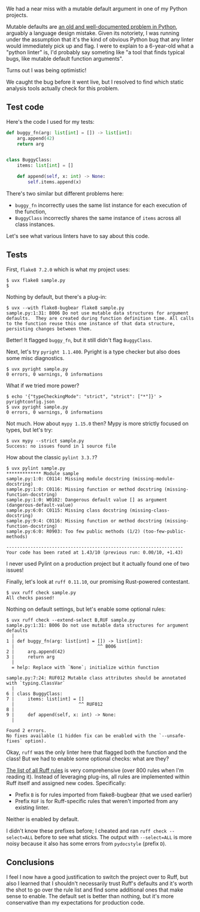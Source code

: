 <!--
.. title: The most common Python trap & how to find it
.. slug: most-common-python-trap
.. date: 2025-05-18
.. tags: python,ruff
.. category: dev
.. link:
.. description:
.. type: text
-->

We had a near miss with a mutable default argument in one of my Python projects.

Mutable defaults are [an old and well-documented problem in Python](https://docs.python-guide.org/writing/gotchas/), arguably a language design mistake. Given its notoriety, I was running under the assumption that it's the kind of obvious Python bug that any linter would immediately pick up and flag. I were to explain to a 6-year-old what a "python linter" is, I'd probably say someting like "a tool that finds typical bugs, like mutable default function arguments".

Turns out I was being optimistic!

We caught the bug before it went live, but I resolved to find which static analysis tools actually check for this problem.

<!--more-->

## Test code

Here's the code I used for my tests:

```python
def buggy_fn(arg: list[int] = []) -> list[int]:
    arg.append(42)
    return arg


class BuggyClass:
    items: list[int] = []

    def append(self, x: int) -> None:
        self.items.append(x)

```

There's two similar but different problems here:

- `buggy_fn` incorrectly uses the same list instance for each execution of the function,
- `BuggyClass` incorrectly shares the same instance of `items` across all class instances. 


Let's see what various linters have to say about this code.

## Tests

First, `flake8 7.2.0` which is what my project uses:

```console
$ uvx flake8 sample.py
$
```

Nothing by default, but there's a plug-in:

```console
$ uvx --with flake8-bugbear flake8 sample.py
sample.py:1:31: B006 Do not use mutable data structures for argument defaults.  They are created during function definition time. All calls to the function reuse this one instance of that data structure, persisting changes between them.
```

Better! It flagged `buggy_fn`, but it still didn't flag `BuggyClass`.

Next, let's try `pyright 1.1.400`. Pyright is a type checker but also does some misc diagnostics.

```console
$ uvx pyright sample.py
0 errors, 0 warnings, 0 informations 
```

What if we tried more power?

```console
$ echo '{"typeCheckingMode": "strict", "strict": ["*"]}' > pyrightconfig.json
$ uvx pyright sample.py
0 errors, 0 warnings, 0 informations 
```

Not much. How about `mypy 1.15.0` then? Mypy is more strictly focused on types, but let's try:

```console
$ uvx mypy --strict sample.py
Success: no issues found in 1 source file
```

How about the classic `pylint 3.3.7`?

```console
$ uvx pylint sample.py
************* Module sample
sample.py:1:0: C0114: Missing module docstring (missing-module-docstring)
sample.py:1:0: C0116: Missing function or method docstring (missing-function-docstring)
sample.py:1:0: W0102: Dangerous default value [] as argument (dangerous-default-value)
sample.py:6:0: C0115: Missing class docstring (missing-class-docstring)
sample.py:9:4: C0116: Missing function or method docstring (missing-function-docstring)
sample.py:6:0: R0903: Too few public methods (1/2) (too-few-public-methods)

------------------------------------------------------------------
Your code has been rated at 1.43/10 (previous run: 0.00/10, +1.43)
```

I never used Pylint on a production project but it actually found one of two issues!

Finally, let's look at `ruff 0.11.10`, our promising Rust-powered contestant.

```console
$ uvx ruff check sample.py
All checks passed!
```

Nothing on default settings, but let's enable some optional rules:

```console
$ uvx ruff check --extend-select B,RUF sample.py
sample.py:1:31: B006 Do not use mutable data structures for argument defaults
  |
1 | def buggy_fn(arg: list[int] = []) -> list[int]:
  |                               ^^ B006
2 |     arg.append(42)
3 |     return arg
  |
  = help: Replace with `None`; initialize within function

sample.py:7:24: RUF012 Mutable class attributes should be annotated with `typing.ClassVar`
  |
6 | class BuggyClass:
7 |     items: list[int] = []
  |                        ^^ RUF012
8 |
9 |     def append(self, x: int) -> None:
  |

Found 2 errors.
No fixes available (1 hidden fix can be enabled with the `--unsafe-fixes` option).
```

Okay, `ruff` was the only linter here that flagged both the function and the class! But we had to enable some optional checks: what are they?

[The list of all Ruff rules](https://docs.astral.sh/ruff/rules/) is very comprehensive (over 800 rules when I'm reading it). Instead of leveraging plug-ins, all rules are implemented within Ruff itself and assigned new codes. Specifically:

- Prefix `B` is for rules imported from flake8-bugbear (that we used earlier)
- Prefix `RUF` is for Ruff-specific rules that weren't imported from any existing linter.

Neither is enabled by default.

I didn't know these prefixes before; I cheated and ran `ruff check --select=ALL` before to see what sticks. The output with `--select=ALL` is more noisy because it also has some errors from `pydocstyle` (prefix `D`).

## Conclusions

I feel I now have a good justification to switch the project over to Ruff, but also I learned that I shouldn't necessarily trust Ruff's defaults and it's worth the shot to go over the rule list and find some additional ones that make sense to enable. The default set is better than nothing, but it's more conservative than my expectations for production code.
